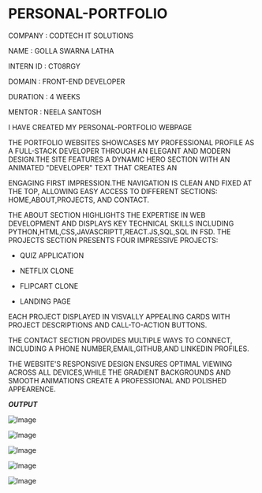 # PERSONAL-PORTFOLIO

COMPANY : CODTECH IT SOLUTIONS

NAME : GOLLA SWARNA LATHA

INTERN ID : CT08RGY

DOMAIN : FRONT-END DEVELOPER

DURATION : 4 WEEKS

MENTOR : NEELA SANTOSH

I HAVE CREATED MY PERSONAL-PORTFOLIO WEBPAGE

THE PORTFOLIO WEBSITES SHOWCASES MY PROFESSIONAL PROFILE AS A FULL-STACK DEVELOPER THROUGH AN ELEGANT AND MODERN DESIGN.THE SITE FEATURES A DYNAMIC HERO SECTION WITH AN ANIMATED "DEVELOPER" TEXT THAT CREATES AN 

ENGAGING FIRST IMPRESSION.THE NAVIGATION IS CLEAN AND FIXED AT THE TOP, ALLOWING EASY ACCESS TO DIFFERENT SECTIONS: HOME,ABOUT,PROJECTS, AND CONTACT.

THE ABOUT SECTION HIGHLIGHTS THE EXPERTISE IN WEB DEVELOPMENT AND DISPLAYS KEY TECHNICAL SKILLS INCLUDING PYTHON,HTML,CSS,JAVASCRIPTT,REACT.JS,SQL,SQL IN FSD. THE PROJECTS SECTION PRESENTS FOUR IMPRESSIVE PROJECTS:

* QUIZ APPLICATION

* NETFLIX CLONE

* FLIPCART CLONE

* LANDING PAGE

EACH PROJECT DISPLAYED IN VISVALLY APPEALING CARDS WITH PROJECT DESCRIPTIONS AND CALL-TO-ACTION BUTTONS.

THE CONTACT SECTION PROVIDES MULTIPLE WAYS TO CONNECT, INCLUDING A PHONE NUMBER,EMAIL,GITHUB,AND LINKEDIN PROFILES.

THE WEBSITE'S RESPONSIVE DESIGN ENSURES OPTIMAL VIEWING ACROSS ALL DEVICES,WHILE THE GRADIENT BACKGROUNDS AND SMOOTH ANIMATIONS CREATE A PROFESSIONAL AND POLISHED APPEARENCE.

***OUTPUT***

![Image](https://github.com/user-attachments/assets/5d33280f-b5ca-47bf-818b-9ae18686d924)

![Image](https://github.com/user-attachments/assets/c1ac737f-1b04-4166-ae38-035cddde64ed)

![Image](https://github.com/user-attachments/assets/9b82085e-7926-4cfe-972d-dae489156925)

![Image](https://github.com/user-attachments/assets/e81a92ee-38a5-434a-890b-74d847e90eba)

![Image](https://github.com/user-attachments/assets/e9160dd6-4768-4fe3-8871-bcccc4ee7a5e)

